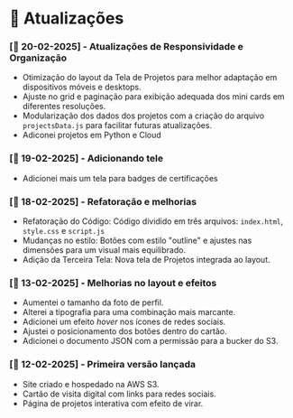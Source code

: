 # 🚀 Atualizações

### [📅 20-02-2025] - Atualizações de Responsividade e Organização

- Otimização do layout da Tela de Projetos para melhor adaptação em dispositivos móveis e desktops.
- Ajuste no grid e paginação para exibição adequada dos mini cards em diferentes resoluções.
- Modularização dos dados dos projetos com a criação do arquivo `projectsData.js` para facilitar futuras atualizações.
- Adiconei projetos em Python e Cloud

### [📅 19-02-2025] - Adicionando tele
- Adicionei mais um tela para badges de certificações 

### [📅 18-02-2025] - Refatoração e melhorias

- Refatoração do Código: Código dividido em três arquivos: `index.html`, `style.css` e `script.js`
- Mudanças no estilo: Botões com estilo "outline" e ajustes nas dimensões para um visual mais equilibrado.
- Adição da Terceira Tela: Nova tela de Projetos integrada ao layout.


### [📅 13-02-2025] - Melhorias no layout e efeitos
- Aumentei o tamanho da foto de perfil.
- Alterei a tipografia para uma combinação mais marcante.
- Adicionei um efeito *hover* nos ícones de redes sociais.
- Ajustei o posicionamento dos botões dentro do cartão.
- Adicionei o documento JSON com a permissão para a bucker do S3.

### [📅 12-02-2025] - Primeira versão lançada
- Site criado e hospedado na AWS S3.
- Cartão de visita digital com links para redes sociais.
- Página de projetos interativa com efeito de virar.